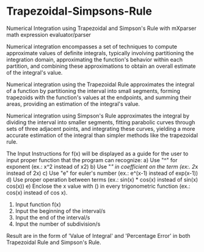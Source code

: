 # Trapezoidal-Simpsons-Rule
Numerical Integration using Trapezoidal and Simpson's Rule with mXparser math expression evaluator/parser

Numerical integration encompasses a set of techniques to compute approximate values of definite integrals, typically involving partitioning the integration domain, approximating the function's behavior within each partition, and combining these approximations to obtain an overall estimate of the integral's value.

Numerical integration using the Trapezoidal Rule approximates the integral of a function by partitioning the interval into small segments, forming trapezoids with the function's values at the endpoints, and summing their areas, providing an estimation of the integral's value.

Numerical integration using Simpson's Rule approximates the integral by dividing the interval into smaller segments, fitting parabolic curves through sets of three adjacent points, and integrating these curves, yielding a more accurate estimation of the integral than simpler methods like the trapezoidal rule.

The Input Instructions for f(x) will be displayed as a guide for the user to input proper function
that the program can recognize: 
a) Use "^" for exponent (ex.: x^2 instead of x2)
b) Use "*" in coefficient on the term (ex:. 2*x instead of 2x)
c) Use "e" for euler's number (ex.: e^(x-1) instead of exp(x-1))
d) Use proper operation between terms (ex.: sin(x) * cos(x) instead of sin(x) cos(x))
e) Enclose the x value with () in every trigonometric function (ex.: cos(x) instead of cos x).

1) Input function f(x)
2) Input the beginning of the interval/s
3) Input the end of the interval/s
4) Input the number of subdivision/s

Result are in the form of 'Value of Integral' and 'Percentage Error' in both Trapezoidal Rule and Simpson's Rule.
